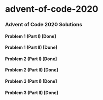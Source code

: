 # advent-of-code-2020

### Advent of Code 2020 Solutions


#### Problem 1 (Part I) [Done]
#### Problem 1 (Part II) [Done]
#### Problem 2 (Part I) [Done]
#### Problem 2 (Part II) [Done]
#### Problem 3 (Part I) [Done]
#### Problem 3 (Part II) [Done]

